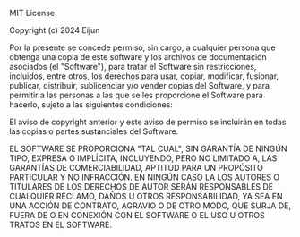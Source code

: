 MIT License

Copyright (c) 2024 Eijun

Por la presente se concede permiso, sin cargo, a cualquier persona que obtenga una copia de este software y los archivos de documentación asociados (el "Software"), para tratar el Software sin restricciones, incluidos, entre otros, los derechos para usar, copiar, modificar, fusionar, publicar, distribuir, sublicenciar y/o vender copias del Software, y para permitir a las personas a las que se les proporcione el Software para hacerlo, sujeto a las siguientes condiciones:

El aviso de copyright anterior y este aviso de permiso se incluirán en todas las copias o partes sustanciales del Software.

EL SOFTWARE SE PROPORCIONA "TAL CUAL", SIN GARANTÍA DE NINGÚN TIPO, EXPRESA O IMPLÍCITA, INCLUYENDO, PERO NO LIMITADO A, LAS GARANTÍAS DE COMERCIABILIDAD, APTITUD PARA UN PROPÓSITO PARTICULAR Y NO INFRACCIÓN. EN NINGÚN CASO LA LOS AUTORES O TITULARES DE LOS DERECHOS DE AUTOR SERÁN RESPONSABLES DE CUALQUIER RECLAMO, DAÑOS U OTROS RESPONSABILIDAD, YA SEA EN UNA ACCIÓN DE CONTRATO, AGRAVIO O DE OTRO MODO, QUE SURJA DE, FUERA DE O EN CONEXIÓN CON EL SOFTWARE O EL USO U OTROS TRATOS EN EL SOFTWARE.
